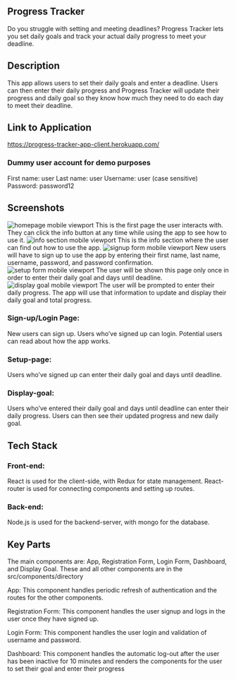 ## Progress Tracker
Do you struggle with setting and meeting deadlines? 
Progress Tracker lets you set daily goals and track your actual daily progress to meet your deadline. 

## Description
This app allows users to set their daily goals and enter a deadline. Users can then enter their daily progress and Progress Tracker will update their progress and daily goal so they know how much they need to do each day to meet their deadline. 

## Link to Application
https://progress-tracker-app-client.herokuapp.com/

### Dummy user account for demo purposes
First name: user
Last name: user
Username: user (case sensitive)
Password: password12

## Screenshots
![homepage mobile viewport](https://user-images.githubusercontent.com/39287373/45901879-23f2ba00-bdaa-11e8-9e2c-e862a991da65.png)
This is the first page the user interacts with. They can click the info button at any time while using the app to see how to use it. 
![info section mobile viewport](https://user-images.githubusercontent.com/39287373/45901878-23f2ba00-bdaa-11e8-8213-18c7ee2ccd2a.png)
This is the info section where the user can find out how to use the app. 
![signup form mobile viewport](https://user-images.githubusercontent.com/39287373/45901880-248b5080-bdaa-11e8-9ba3-cd467419ccb5.png)
New users will have to sign up to use the app by entering their first name, last name, username, password, and password confirmation.
![setup form mobile viewport](https://user-images.githubusercontent.com/39287373/45901877-23f2ba00-bdaa-11e8-88be-8dbfa344356c.png)
The user will be shown this page only once in order to enter their daily goal and days until deadline. 
![display goal mobile viewport](https://user-images.githubusercontent.com/39287373/45901876-23f2ba00-bdaa-11e8-9668-c50f90d31eba.png)
The user will be prompted to enter their daily progress. The app will use that information to update and display their daily goal and total progress. 

### Sign-up/Login Page: 
New users can sign up. Users who’ve signed up can login. Potential users can read about how the app works. 
### Setup-page: 
Users who’ve signed up can enter their daily goal and days until deadline.
### Display-goal: 
Users who’ve entered their daily goal and days until deadline can enter their daily progress. Users can then see their updated progress and new daily goal. 
## Tech Stack
### Front-end: 
React is used for the client-side, with Redux for state management. React-router is used for connecting components and setting up routes. 
### Back-end: 
Node.js is used for the backend-server, with mongo for the database. 
## Key Parts
The main components are: App, Registration Form, Login Form, Dashboard, and Display Goal.
These and all other components are in the src/components/directory

App: This component handles periodic refresh of authentication and the routes for the other components.

Registration Form: This component handles the user signup and logs in the user once they have signed up. 

Login Form: This component handles the user login and validation of username and password.

Dashboard: This component handles the automatic log-out after the user has been inactive for 10 minutes and renders the components for the user to set their goal and enter their progress
